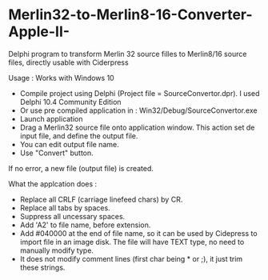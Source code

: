 # Merlin32-to-Merlin8-16-Converter-Apple-II-

Delphi program to transform Merlin 32 source filles to Merlin8/16 source files, directly usable with Ciderpress

Usage :
Works with Windows 10

- Compile project using Delphi (Project file = SourceConvertor.dpr). I used Delphi 10.4 Community Edition
- Or use pre compiled application in : Win32/Debug/SourceConvertor.exe
- Launch application
- Drag a Merlin32 source file onto application window. This action set de input file, and define the output file.
- You can edit output file name.
- Use "Convert" button.

If no error, a new file (output file) is created.

What the applcation does :

- Replace all CRLF (carriage linefeed chars) by CR.
- Replace all tabs by spaces.
- Suppress all uncessary spaces.
- Add 'A2' to file name, before extension.
- Add #040000 at the end of file name, so it can be used by Cidepress to import file in an image disk. The file will have TEXT type, no need to manually modify type.
- It does not modify comment lines (first char being \* or ;), it just trim these strings.
